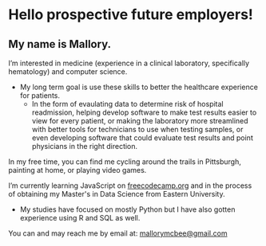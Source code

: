 # Hello prospective future employers!
## My name is Mallory.
I’m interested in medicine (experience in a clinical laboratory, specifically hematology) and computer science.
* My long term goal is use these skills to better the healthcare experience for patients. 
  * In the form of evaulating data to determine risk of hospital readmission, helping develop software to make test results easier to view for every patient, or making the laboratory more streamlined with better tools for technicians to use when testing samples, or even developing software that could evaluate test results and point physicians in the right direction.

In my free time, you can find me cycling around the trails in Pittsburgh, painting at home, or playing video games.

I’m currently learning JavaScript on [freecodecamp.org](https://www.freecodecamp.org/fccd9961972-35da-4276-81f5-5b96bba00971) and in the process of obtaining my Master's in Data Science from Eastern University.
* My studies have focused on mostly Python but I have also gotten experience using R and SQL as well.

You can and may reach me by email at: mallorymcbee@gmail.com

